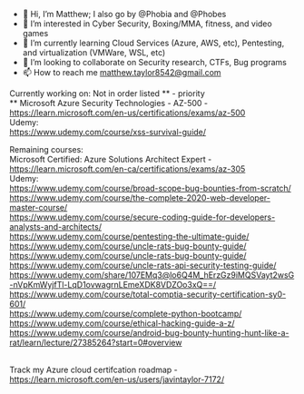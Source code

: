 - 👋 Hi, I’m Matthew; I also go by @Phobia and @Phobes
- 👀 I’m interested in Cyber Security, Boxing/MMA, fitness, and video games
- 🌱 I’m currently learning Cloud Services (Azure, AWS, etc), Pentesting, and virtualization (VMWare, WSL, etc)
- 💞️ I’m looking to collaborate on Security research, CTFs, Bug programs
- 📫 How to reach me matthew.taylor8542@gmail.com

Currently working on: Not in order listed ** - priority
\
** Microsoft Azure Security Technologies - AZ-500 - https://learn.microsoft.com/en-us/certifications/exams/az-500
\
Udemy:
\
https://www.udemy.com/course/xss-survival-guide/

Remaining courses:
\
Microsoft Certified: Azure Solutions Architect Expert - https://learn.microsoft.com/en-ca/certifications/exams/az-305
\
Udemy:
\
https://www.udemy.com/course/broad-scope-bug-bounties-from-scratch/
\
https://www.udemy.com/course/the-complete-2020-web-developer-master-course/
\
https://www.udemy.com/course/secure-coding-guide-for-developers-analysts-and-architects/
\
https://www.udemy.com/course/pentesting-the-ultimate-guide/
\
https://www.udemy.com/course/uncle-rats-bug-bounty-guide/
\
https://www.udemy.com/course/uncle-rats-bug-bounty-guide/
\
https://www.udemy.com/course/uncle-rats-api-security-testing-guide/
\
https://www.udemy.com/share/107EMq3@lo6Q4M_hErzGz9iMQSVayt2wsG-nVpKmWyjfTl-LqD1ovwagrnLEmeXDK8VDZOo3xQ==/
\
https://www.udemy.com/course/total-comptia-security-certification-sy0-601/
\
https://www.udemy.com/course/complete-python-bootcamp/
\
https://www.udemy.com/course/ethical-hacking-guide-a-z/
\
https://www.udemy.com/course/android-bug-bounty-hunting-hunt-like-a-rat/learn/lecture/27385264?start=0#overview


\
Track my Azure cloud certifcation roadmap - https://learn.microsoft.com/en-us/users/javintaylor-7172/


<!---
Phobia8542/Phobia8542 is a ✨ special ✨ repository because its `README.md` (this file) appears on your GitHub profile.
You can click the Preview link to take a look at your changes.
--->
